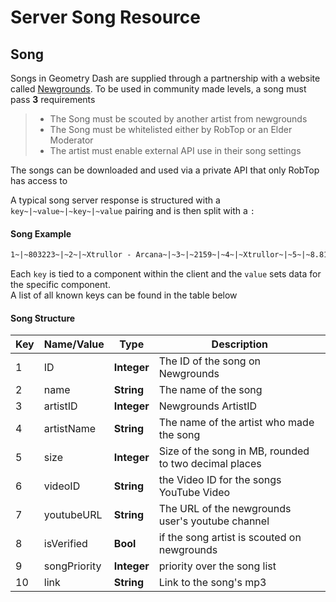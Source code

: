 # Server Song Resource

## Song

Songs in Geometry Dash are supplied through a partnership with a website called [Newgrounds](https://www.newgrounds.com/audio). To be used in community made levels, a song must pass **3** requirements

> - The Song must be scouted by another artist from newgrounds
> - The Song must be whitelisted either by RobTop or an Elder Moderator
> - The artist must enable external API use in their song settings

The songs can be downloaded and used via a private API that only RobTop has access to


A typical song server response is structured with a `key~|~value~|~key~|~value` pairing and is then split with a `:`

<!-- tabs:start -->

#### **Song Example**
```md
1~|~803223~|~2~|~Xtrullor - Arcana~|~3~|~2159~|~4~|~Xtrullor~|~5~|~8.81~|~6~|~~|~10~|~https%3A%2F%2Faudio.ngfiles.com%2F803000%2F803223_Xtrullor---Arcana.mp3%3Ff1524940372~|~7~|~UCejLri1RVC7kj8ZVNX2a53g      
```
<!-- tabs:end -->

Each `key` is tied to a component within the client and the `value` sets data for the specific component.  
A list of all known keys can be found in the table below

#### Song Structure

| Key | Name/Value                | Type                                         | Description                                                              
|-----|---------------------------|----------------------------------------------|--------------------------------------------------------------------------
| 1   | ID						  | **Integer**									 | The ID of the song on Newgrounds
| 2   | name					  | **String**									 | The name of the song
| 3   | artistID				  | **Integer**									 | Newgrounds ArtistID  
| 4   | artistName				  | **String**									 | The name of the artist who made the song
| 5   | size					  | **Integer**									 | Size of the song in MB, rounded to two decimal places
| 6   | videoID 			      | **String**									 | the Video ID for the songs YouTube Video
| 7   | youtubeURL				  | **String**									 | The URL of the newgrounds user's youtube channel
| 8   | isVerified				  | **Bool**									 | if the song artist is scouted on newgrounds
| 9   | songPriority              | **Integer**                                  | priority over the song list
| 10  | link					  | **String**									 | Link to the song's mp3

